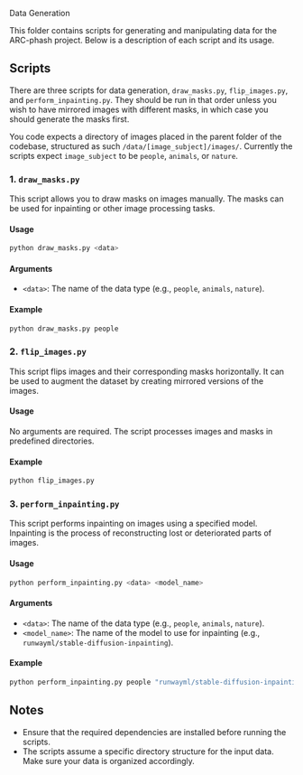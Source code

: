  Data Generation

This folder contains scripts for generating and manipulating data for the ARC-phash project. Below is a description of each script and its usage.

## Scripts

There are three scripts for data generation, `draw_masks.py`, `flip_images.py`, and `perform_inpainting.py`. They should be run in that order unless you wish to have mirrored images with different masks, in which case you should generate the masks first.

You code expects a directory of images placed in the parent folder of the codebase, structured as such `/data/[image_subject]/images/`. Currently the scripts expect `image_subject` to be `people`, `animals`, or `nature`.

### 1. `draw_masks.py`

This script allows you to draw masks on images manually. The masks can be used for inpainting or other image processing tasks.

#### Usage

```bash
python draw_masks.py <data>
```

#### Arguments

- `<data>`: The name of the data type (e.g., `people`, `animals`, `nature`).

#### Example

```bash
python draw_masks.py people
```

### 2. `flip_images.py`

This script flips images and their corresponding masks horizontally. It can be used to augment the dataset by creating mirrored versions of the images.

#### Usage

No arguments are required. The script processes images and masks in predefined directories.

#### Example

```bash
python flip_images.py
```

### 3. `perform_inpainting.py`

This script performs inpainting on images using a specified model. Inpainting is the process of reconstructing lost or deteriorated parts of images.

#### Usage

```bash
python perform_inpainting.py <data> <model_name>
```

#### Arguments

- `<data>`: The name of the data type (e.g., `people`, `animals`, `nature`).
- `<model_name>`: The name of the model to use for inpainting (e.g., `runwayml/stable-diffusion-inpainting`).

#### Example

```bash
python perform_inpainting.py people "runwayml/stable-diffusion-inpainting"
```

## Notes

- Ensure that the required dependencies are installed before running the scripts.
- The scripts assume a specific directory structure for the input data. Make sure your data is organized accordingly.
